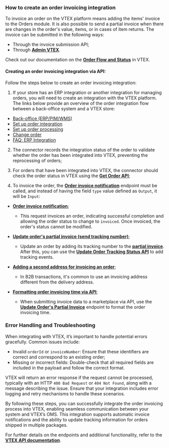 ### **How to create an order invoicing integration**

To invoice an order on the VTEX platform means adding the items' invoice to the Orders module. It is also possible to send a partial invoice when there are changes in the order's value, items, or in cases of item returns. The invoice can be submitted in the following ways:

- Through the invoice submission API;
- Through [**Admin VTEX**](https://help.vtex.com/pt/tutorial/faturar-um-pedido-manualmente--7p1h852V5t54KyscpgxE2v).

Check out our documentation on the [**Order Flow and Status**](https://help.vtex.com/en/tutorial/order-flow-and-status--tutorials_196) in VTEX.

#### Creating an order invoicing integration via API:

Follow the steps below to create an order invoicing integration:

1. If your store has an ERP integration or another integration for managing orders, you will need to create an integration with the VTEX platform. The links below provide an overview of the order integration flow between a back-office system and a VTEX store:

- [Back-office (ERP/PIM/WMS)](https://developers.vtex.com/docs/guides/erp-integration-guide)
- [Set up order integration](https://developers.vtex.com/docs/guides/erp-integration-set-up-order-integration)
- [Set up order processing](https://developers.vtex.com/docs/guides/erp-integration-set-up-order-processing)
- [Change order](https://developers.vtex.com/docs/guides/change-order)
- [FAQ: ERP Integration](https://developers.vtex.com/docs/guides/faq-erp-integration)

2. The connector records the integration status of the order to validate whether the order has been integrated into VTEX, preventing the reprocessing of orders;

3. For orders that have been integrated into VTEX, the connector should check the order status in VTEX using the [**Get Order API**](https://developers.vtex.com/docs/api-reference/orders-api/#get-/api/oms/pvt/orders/-orderId-);

4. To invoice the order, the [**Order invoice notification**](https://developers.vtex.com/docs/api-reference/orders-api#post-/api/oms/pvt/orders/-orderId-/invoice) endpoint must be called, and instead of having the field `type` value defined as `Output`, it will be `Input`:

- [**Order invoice notification**](https://developers.vtex.com/docs/api-reference/orders-api#post-/api/oms/pvt/orders/-orderId-/invoice);

	- This request invoices an order, indicating successful completion and allowing the order status to change to `invoiced`. Once invoiced, the order's status cannot be modified.

- [**Update order's partial invoice (send tracking number)**](https://developers.vtex.com/docs/api-reference/orders-api#patch-/api/oms/pvt/orders/-orderId-/invoice/-invoiceNumber-);

	- Update an order by adding its tracking number to the [**partial invoice**](https://help.vtex.com/en/tracks/pedidos--2xkTisx4SXOWXQel8Jg8sa/q9GPspTb9cHlMeAZfdEUe). After this, you can use the [**Update Order Tracking Status API**](https://developers.vtex.com/docs/api-reference/orders-api#put-/api/oms/pvt/orders/-orderId-/invoice/-invoiceNumber-/tracking) to add tracking events.

- [**Adding a second address for invoicing an order**](https://developers.vtex.com/docs/guides/adding-a-second-address-to-the-order);

	- In B2B transactions, it's common to use an invoicing address different from the delivery address.
	
- [**Formatting order invoicing time via API**](https://developers.vtex.com/docs/guides/formatting-order-invoicing-time);
	- When submitting invoice data to a marketplace via API, use the [**Update Order's Partial Invoice**](https://developers.vtex.com/vtex-rest-api/reference/updatepartialinvoicesendtrackingnumber) endpoint to format the order invoicing time.

### Error Handling and Troubleshooting
When integrating with VTEX, it’s important to handle potential errors gracefully. Common issues include:

- Invalid `orderId` or `invoiceNumber`: Ensure that these identifiers are correct and correspond to an existing order;
- Missing or incorrect fields: Double-check that all required fields are included in the payload and follow the correct format.
  
VTEX will return an error response if the request cannot be processed, typically with an HTTP `400 Bad Request` or `404 Not Found`, along with a message describing the issue. Ensure that your integration includes error logging and retry mechanisms to handle these scenarios.

By following these steps, you can successfully integrate the order invoicing process into VTEX, enabling seamless communication between your system and VTEX’s OMS. This integration supports automatic invoice notifications and the ability to update tracking information for orders shipped in multiple packages.

For further details on the endpoints and additional functionality, refer to the [**VTEX API documentation**](https://developers.vtex.com/docs/guides/orders-overview).
